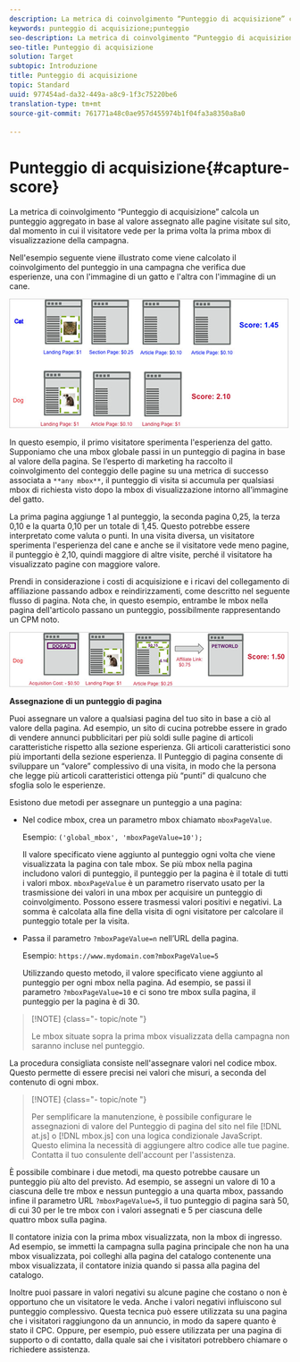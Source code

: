 ```yaml
---
description: La metrica di coinvolgimento “Punteggio di acquisizione” calcola un punteggio aggregato in base al valore assegnato alle pagine visitate sul sito, dal momento in cui il visitatore vede per la prima volta la prima mbox di visualizzazione della campagna.
keywords: punteggio di acquisizione;punteggio
seo-description: La metrica di coinvolgimento “Punteggio di acquisizione” calcola un punteggio aggregato in base al valore assegnato alle pagine visitate sul sito, dal momento in cui il visitatore vede per la prima volta la prima mbox di visualizzazione della campagna.
seo-title: Punteggio di acquisizione
solution: Target
subtopic: Introduzione
title: Punteggio di acquisizione
topic: Standard
uuid: 977454ad-da32-449a-a8c9-1f3c75220be6
translation-type: tm+mt
source-git-commit: 761771a48c0ae957d455974b1f04fa3a8350a8a0

---
```



# Punteggio di acquisizione{#capture-score}

La metrica di coinvolgimento “Punteggio di acquisizione” calcola un punteggio aggregato in base al valore assegnato alle pagine visitate sul sito, dal momento in cui il visitatore vede per la prima volta la prima mbox di visualizzazione della campagna.

Nell&#39;esempio seguente viene illustrato come viene calcolato il coinvolgimento del punteggio in una campagna che verifica due esperienze, una con l&#39;immagine di un gatto e l&#39;altra con l&#39;immagine di un cane.

![](assets/example_score.png)

In questo esempio, il primo visitatore sperimenta l&#39;esperienza del gatto. Supponiamo che una mbox globale passi in un punteggio di pagina in base al valore della pagina. Se l’esperto di marketing ha raccolto il coinvolgimento del conteggio delle pagine su una metrica di successo associata a `**any mbox**`, il punteggio di visita si accumula per qualsiasi mbox di richiesta visto dopo la mbox di visualizzazione intorno all’immagine del gatto.

La prima pagina aggiunge 1 al punteggio, la seconda pagina 0,25, la terza 0,10 e la quarta 0,10 per un totale di 1,45. Questo potrebbe essere interpretato come valuta o punti. In una visita diversa, un visitatore sperimenta l&#39;esperienza del cane e anche se il visitatore vede meno pagine, il punteggio è 2,10, quindi maggiore di altre visite, perché il visitatore ha visualizzato pagine con maggiore valore.

Prendi in considerazione i costi di acquisizione e i ricavi del collegamento di affiliazione passando adbox e reindirizzamenti, come descritto nel seguente flusso di pagina. Nota che, in questo esempio, entrambe le mbox nella pagina dell&#39;articolo passano un punteggio, possibilmente rappresentando un CPM noto.

![](assets/example_score2.png)

**Assegnazione di un punteggio di pagina**

Puoi assegnare un valore a qualsiasi pagina del tuo sito in base a ciò al valore della pagina. Ad esempio, un sito di cucina potrebbe essere in grado di vendere annunci pubblicitari per più soldi sulle pagine di articoli caratteristiche rispetto alla sezione esperienza. Gli articoli caratteristici sono più importanti della sezione esperienza. Il Punteggio di pagina consente di sviluppare un “valore” complessivo di una visita, in modo che la persona che legge più articoli caratteristici ottenga più “punti” di qualcuno che sfoglia solo le esperienze.

Esistono due metodi per assegnare un punteggio a una pagina:

* Nel codice mbox, crea un parametro mbox chiamato `mboxPageValue`.

   Esempio: `('global_mbox', 'mboxPageValue=10');`

   Il valore specificato viene aggiunto al punteggio ogni volta che viene visualizzata la pagina con tale mbox. Se più mbox nella pagina includono valori di punteggio, il punteggio per la pagina è il totale di tutti i valori mbox. `mboxPageValue` è un parametro riservato usato per la trasmissione dei valori in una mbox per acquisire un punteggio di coinvolgimento. Possono essere trasmessi valori positivi e negativi. La somma è calcolata alla fine della visita di ogni visitatore per calcolare il punteggio totale per la visita.

* Passa il parametro `?mboxPageValue=n` nell’URL della pagina.

   Esempio: `https://www.mydomain.com?mboxPageValue=5`

   Utilizzando questo metodo, il valore specificato viene aggiunto al punteggio per ogni mbox nella pagina. Ad esempio, se passi il parametro `?mboxPageValue=10` e ci sono tre mbox sulla pagina, il punteggio per la pagina è di 30.

>[!NOTE] {class=&quot;- topic/note &quot;}
>
>Le mbox situate sopra la prima mbox visualizzata della campagna non saranno incluse nel punteggio.

La procedura consigliata consiste nell&#39;assegnare valori nel codice mbox. Questo permette di essere precisi nei valori che misuri, a seconda del contenuto di ogni mbox.

>[!NOTE] {class=&quot;- topic/note &quot;}
>
>Per semplificare la manutenzione, è possibile configurare le assegnazioni di valore del Punteggio di pagina del sito nel file [!DNL at.js] o [!DNL mbox.js] con una logica condizionale JavaScript. Questo elimina la necessità di aggiungere altro codice alle tue pagine. Contatta il tuo consulente dell&#39;account per l&#39;assistenza.

È possibile combinare i due metodi, ma questo potrebbe causare un punteggio più alto del previsto. Ad esempio, se assegni un valore di 10 a ciascuna delle tre mbox e nessun punteggio a una quarta mbox, passando infine il parametro URL `?mboxPageValue=5`, il tuo punteggio di pagina sarà 50, di cui 30 per le tre mbox con i valori assegnati e 5 per ciascuna delle quattro mbox sulla pagina.

Il contatore inizia con la prima mbox visualizzata, non la mbox di ingresso. Ad esempio, se immetti la campagna sulla pagina principale che non ha una mbox visualizzata, poi colleghi alla pagina del catalogo contenente una mbox visualizzata, il contatore inizia quando si passa alla pagina del catalogo.

Inoltre puoi passare in valori negativi su alcune pagine che costano o non è opportuno che un visitatore le veda. Anche i valori negativi influiscono sul punteggio complessivo. Questa tecnica può essere utilizzata su una pagina che i visitatori raggiungono da un annuncio, in modo da sapere quanto è stato il CPC. Oppure, per esempio, può essere utilizzata per una pagina di supporto o di contatto, dalla quale sai che i visitatori potrebbero chiamare o richiedere assistenza.
